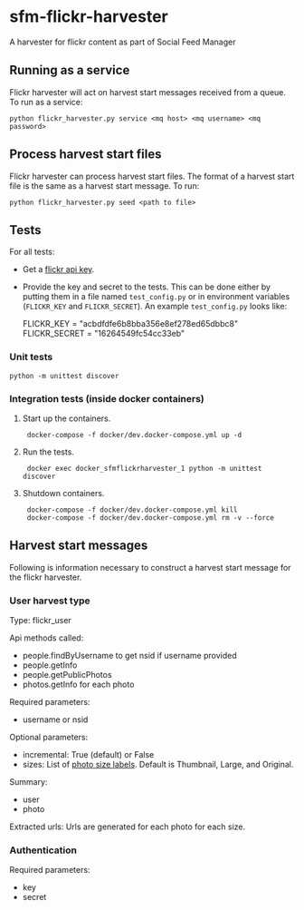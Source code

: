 # sfm-flickr-harvester
A harvester for flickr content as part of Social Feed Manager

## Running as a service
Flickr harvester will act on harvest start messages received from a queue. To run as a service:

    python flickr_harvester.py service <mq host> <mq username> <mq password>
    
## Process harvest start files
Flickr harvester can process harvest start files. The format of a harvest start file is the same as a harvest start message.  To run:

    python flickr_harvester.py seed <path to file>

## Tests
For all tests:

* Get a [flickr api key](https://www.flickr.com/services/api/misc.api_keys.html).
* Provide the key and secret to the tests. This can be done either by putting them in a file named `test_config.py`
or in environment variables (`FLICKR_KEY` and `FLICKR_SECRET`).  An example `test_config.py` looks like:

    FLICKR_KEY = "acbdfdfe6b8bba356e8ef278ed65dbbc8"
    FLICKR_SECRET = "16264549fc54cc33eb"


### Unit tests
    python -m unittest discover

### Integration tests (inside docker containers)
1. Start up the containers.

        docker-compose -f docker/dev.docker-compose.yml up -d

2. Run the tests.

        docker exec docker_sfmflickrharvester_1 python -m unittest discover

3. Shutdown containers.

        docker-compose -f docker/dev.docker-compose.yml kill
        docker-compose -f docker/dev.docker-compose.yml rm -v --force
        

## Harvest start messages
Following is information necessary to construct a harvest start message for the flickr harvester.

### User harvest type

Type: flickr_user

Api methods called:
  * people.findByUsername to get nsid if username provided
  * people.getInfo
  * people.getPublicPhotos
  * photos.getInfo for each photo

Required parameters:
  * username or nsid

Optional parameters:
  * incremental: True (default) or False
  * sizes:  List of [photo size labels](https://www.flickr.com/services/api/flickr.photos.getSizes.html).  Default is Thumbnail, Large, and Original.

Summary:
  * user
  * photo

Extracted urls: Urls are generated for each photo for each size.

### Authentication

Required parameters:
  * key
  * secret
